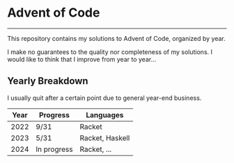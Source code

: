 # Advent of Code

---

This repository contains my solutions to Advent of Code, organized by year.

I make no guarantees to the quality nor completeness of my solutions.
I would like to think that I improve from year to year...

## Yearly Breakdown

I usually quit after a certain point due to general year-end business.

| **Year** 	| **Progress** 	| **Languages**   	|
|----------	|--------------	|-----------------	|
| 2022     	| 9/31         	| Racket          	|
| 2023     	| 5/31         	| Racket, Haskell 	|
| 2024     	| In progress  	| Racket, ...     	|